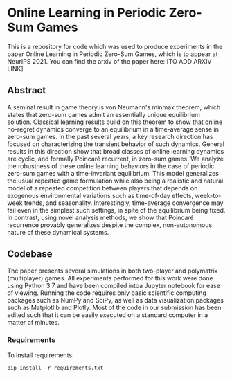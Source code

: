 # Online Learning in Periodic Zero-Sum Games
This is a repository for code which was used to produce experiments in the paper Online Learning in Periodic Zero-Sum Games, which is to appear at NeurIPS 2021. 
You can find the arxiv of the paper here: [TO ADD ARXIV LINK]

## Abstract
A seminal result in game theory is von Neumann's minmax theorem, which states that zero-sum games admit an essentially unique equilibrium solution. 
Classical learning results build on this theorem to show that online no-regret dynamics converge to an equilibrium in a time-average sense in zero-sum games. 
In the past several years, a key research direction has focused on characterizing the transient behavior of such dynamics. 
General results in this direction show that broad classes of online learning dynamics are cyclic, and formally Poincaré recurrent, in zero-sum games. 
We analyze the robustness of these online learning behaviors in the case of periodic zero-sum games with a time-invariant equilibrium. 
This model generalizes the usual repeated game formulation while also being a realistic and natural model of a repeated competition between players that depends on exogenous environmental variations such as time-of-day effects, week-to-week trends, and seasonality. 
Interestingly, time-average convergence may fail even in the simplest such settings, in spite of the equilibrium being fixed. 
In contrast, using novel analysis methods, we show that Poincaré recurrence provably generalizes despite the complex, non-autonomous nature of these dynamical systems.

## Codebase
The paper presents several simulations in both two-player and polymatrix (multiplayer) games. All experiments performed for this work were done using Python 3.7 and have been compiled intoa Jupyter notebook for ease 
of viewing. Running the code requires only basic scientific computing packages such as NumPy and SciPy, as well as data visualization packages such as Matplotlib and Plotly. 
Most of the code in our submission has been edited such that it can be easily executed on a standard computer in a matter of minutes.

### Requirements
To install requirements:

```pip install -r requirements.txt```
